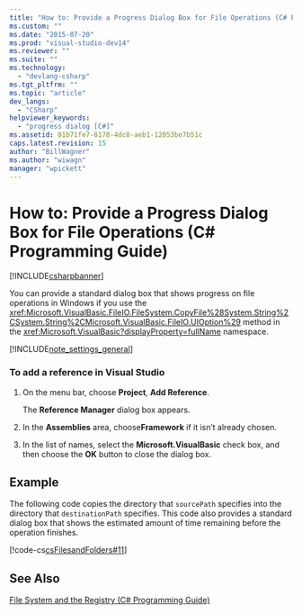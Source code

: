 ```yaml
---
title: "How to: Provide a Progress Dialog Box for File Operations (C# Programming Guide) | Microsoft Docs"
ms.custom: ""
ms.date: "2015-07-20"
ms.prod: "visual-studio-dev14"
ms.reviewer: ""
ms.suite: ""
ms.technology: 
  - "devlang-csharp"
ms.tgt_pltfrm: ""
ms.topic: "article"
dev_langs: 
  - "CSharp"
helpviewer_keywords: 
  - "progress dialog [C#]"
ms.assetid: 01b71fe7-8178-4dc8-aeb1-12053be7b51c
caps.latest.revision: 15
author: "BillWagner"
ms.author: "wiwagn"
manager: "wpickett"
---
```

# How to: Provide a Progress Dialog Box for File Operations (C# Programming Guide)
[!INCLUDE[csharpbanner](../../../csharp/includes/csharpbanner.md)]

You can provide a standard dialog box that shows progress on file operations in Windows if you use the <xref:Microsoft.VisualBasic.FileIO.FileSystem.CopyFile%28System.String%2CSystem.String%2CMicrosoft.VisualBasic.FileIO.UIOption%29> method in the <xref:Microsoft.VisualBasic?displayProperty=fullName> namespace.  
  
 [!INCLUDE[note_settings_general](../../../csharp/language-reference/compiler-messages/includes/note-settings-general-md.md)]  
  
### To add a reference in Visual Studio  
  
1.  On the menu bar, choose **Project**, **Add Reference**.  
  
     The **Reference Manager** dialog box appears.  
  
2.  In the **Assemblies** area, choose**Framework** if it isn’t already chosen.  
  
3.  In the list of names, select the **Microsoft.VisualBasic** check box, and then choose the **OK** button to close the dialog box.  
  
## Example  
 The following code copies the directory that `sourcePath` specifies into the directory that `destinationPath` specifies. This code also provides a standard dialog box that shows the estimated amount of time remaining before the operation finishes.  
  
 [!code-cs[csFilesandFolders#11](../../../csharp/programming-guide/file-system/codesnippet/csharp/csFilesFolders/FileIteration.cs#11)]  
  
## See Also  
 [File System and the Registry (C# Programming Guide)](../../../csharp/programming-guide/file-system/file-system-and-the-registry.md)